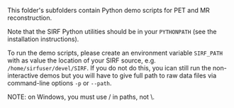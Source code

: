 This folder's subfolders contain Python demo scripts for PET and MR reconstruction.

Note that the SIRF Python utilities should be in your `PYTHONPATH` (see the
installation instructions).

To run the demo scripts, please create an environment variable 
`SIRF_PATH` with as value the location of your SIRF source, e.g. 
`/home/sirfuser/devel/SIRF`.
If you do not do this, you ican still run the non-interactive demos but
you will have to give full path to raw data files via 
command-line options `-p` or `--path`.

NOTE: on Windows, you must use / in paths, not \\.

